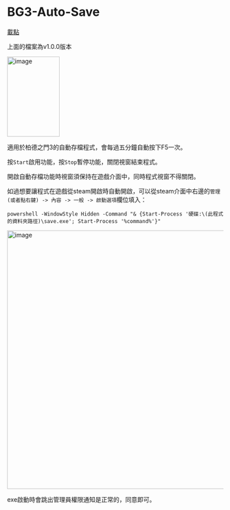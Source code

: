 # BG3-Auto-Save

[載點](https://github.com/speedlars/BG3-Auto-Save/releases/tag/v1.0.0)

上面的檔案為v1.0.0版本

<img width="122" height="186" alt="image" src="https://github.com/user-attachments/assets/6de3c964-723e-4cae-9cc3-6249441648ce" />   

適用於柏德之門3的自動存檔程式，會每過五分鐘自動按下F5一次。

按`Start`啟用功能，按`Stop`暫停功能，關閉視窗結束程式。

開啟自動存檔功能時視窗須保持在遊戲介面中，同時程式視窗不得關閉。

如過想要讓程式在遊戲從steam開啟時自動開啟，可以從steam介面中右邊的`管理(或者點右鍵) -> 內容 -> 一般 -> 啟動選項`欄位填入：

```
powershell -WindowStyle Hidden -Command "& {Start-Process '硬碟:\(此程式的資料夾路徑)\save.exe'; Start-Process '%command%'}"
```

<img width="1226" height="601" alt="image" src="https://github.com/user-attachments/assets/52be88fe-20f2-424a-8590-2f16da793701" />

exe啟動時會跳出管理員權限通知是正常的，同意即可。
